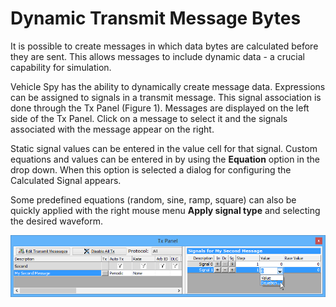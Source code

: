 # Dynamic Transmit Message Bytes

It is possible to create messages in which data bytes are calculated before they are sent. This allows messages to include dynamic data - a crucial capability for simulation.

Vehicle Spy has the ability to dynamically create message data. Expressions can be assigned to signals in a transmit message. This signal association is done through the Tx Panel (Figure 1). Messages are displayed on the left side of the Tx Panel. Click on a message to select it and the signals associated with the message appear on the right.

Static signal values can be entered in the value cell for that signal. Custom equations and values can be entered in by using the **Equation** option in the drop down. When this option is selected a dialog for configuring the Calculated Signal appears.

Some predefined equations (random, sine, ramp, square) can also be quickly applied with the right mouse menu **Apply signal type** and selecting the desired waveform.

![Figure 1: Creating message data bytes in the Tx Panel.](../../../.gitbook/assets/spyoutchangevalues.gif)
